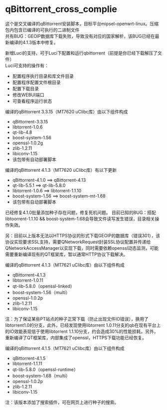 # qBittorrent_cross_complie
这个是交叉编译的qBittorrent安装脚本，目标平台mipsel-openwrt-linux。压缩包内包含已编译的可执行的二进制文件  
共有BUG：GEOIP数据库下载失败，导致没有对应的国家解析，该BUG已经在最新编译的4.1.3版本中修复。  

新增Luci的支持，可于Luci下配置和运行qbittorrent（前提是你已经下载解压了文件）  
Luci可支持的操作有：  
* 配置程序执行目录和库文件目录
* 配置程序配置文件根目录
* 配置下载目录
* 修改WEBUI端口
* 可查看程序运行状态

编译的qBittorrent 3.3.15（MT7620 uClibc库）由以下组件构成  
* qBittorrent-3.3.15
* libtorrent-1.0.6
* qt-lib-4.8
* boost-system-1.56
* openssl-1.0.2g  
* zlib-1.2.11  
* libiconv-1.15  
* 该包带有自动部署脚本  

编译的qBittorrent 4.1.3（MT7620 uClibc库）有以下更新  
* qBittorrent-4.1.0 ==> qBittorrent-4.13
* qt-lib-5.5.1 ==> qt-lib-5.8.0  
* libtorrent-1.0.6 ==> libtorrent-1.1.10  
* boost-system-1.56 ==> boost-system-mt-1.68  
* 该包带有自动部署脚本  

已经修复4.1.0批量添加种子存在问题，修复死机问题。
目前已知的BUG：搭配libtoorrent-1.1.10 && boost-system-1.68会导致文件读写发生错误，目录相关操作失效。


另：目前以上版本无法以HTTPS协议的形式下载GEOIP的数据库（错误301），该协议实现要求SSL支持，需要QNetworkRequest封装SSL协议配置并传递给QNetworkAccessManager以实现下载，同时需要依赖openssl动态监测，可能需要重新编译现有的QT框架库，暂以通常HTTP协议下载解决。 

编译的qBittorrent 4.1.3（MT7621 uClibc库）由以下组件构成  
* qBittorrent-4.1.3
* libtorrent-1.0.11
* qt-lib-5.8.0（openssl-linked）
* boost-system-1.56（multi）
* openssl-1.0.2p  
* zlib-1.2.11  
* libiconv-1.15  

注：为了保证某些PT站点的种子正常下载（防止出现文件IO错误），换用了libtorrent1.0的分支，此外，已经发现使用libtorrent 1.0.11分支的qb在现有平台上的IO效能表现低于使用libtorrent 1.1.10分支，约会造成30%的性能损耗。另外，重新编译了QT框架库，内部集成了openssl，HTTPS下载功能已经恢复。  

编译的qBittorrent 4.1.5（MT7621 uClibc库）由以下组件构成  
* qBittorrent-4.1.5
* libtorrent-1.1.11
* qt-lib-5.8.0（openssl-runtime）
* boost-system-1.68（multi）
* openssl-1.0.2p  
* zlib-1.2.11  
* libiconv-1.15  

注：该版本添加了搜索插件，可在网页上进行种子的搜索。
